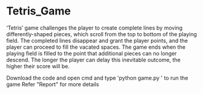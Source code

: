 # Tetris_Game

‘Tetris’ game challenges the player to create complete lines by moving differently-shaped pieces, which scroll from the top to bottom of the playing field. The completed lines disappear and grant the player points, and the player can proceed to fill the vacated spaces. The game ends when the playing field is filled to the point that additional pieces can no longer descend. The longer the player can delay this inevitable outcome, the higher their score will be.

Download the code and open cmd and type 'python game.py ' to run the game
Refer "Report" for more details
